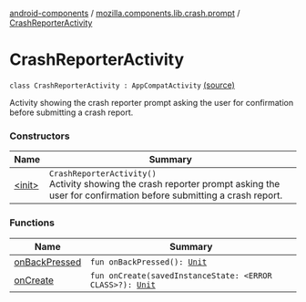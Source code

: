[android-components](../../index.md) / [mozilla.components.lib.crash.prompt](../index.md) / [CrashReporterActivity](./index.md)

# CrashReporterActivity

`class CrashReporterActivity : AppCompatActivity` [(source)](https://github.com/mozilla-mobile/android-components/blob/master/components/lib/crash/src/main/java/mozilla/components/lib/crash/prompt/CrashReporterActivity.kt#L32)

Activity showing the crash reporter prompt asking the user for confirmation before submitting a crash report.

### Constructors

| Name | Summary |
|---|---|
| [&lt;init&gt;](-init-.md) | `CrashReporterActivity()`<br>Activity showing the crash reporter prompt asking the user for confirmation before submitting a crash report. |

### Functions

| Name | Summary |
|---|---|
| [onBackPressed](on-back-pressed.md) | `fun onBackPressed(): `[`Unit`](https://kotlinlang.org/api/latest/jvm/stdlib/kotlin/-unit/index.html) |
| [onCreate](on-create.md) | `fun onCreate(savedInstanceState: <ERROR CLASS>?): `[`Unit`](https://kotlinlang.org/api/latest/jvm/stdlib/kotlin/-unit/index.html) |
